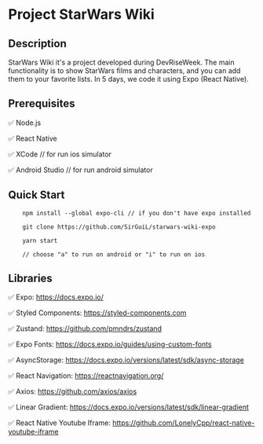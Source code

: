 # Project StarWars Wiki

## Description
StarWars Wiki it's a project developed during DevRiseWeek.
The main functionality is to show StarWars films and characters, and you can add them to your favorite lists.
In 5 days, we code it using Expo (React Native).

## Prerequisites

:white_check_mark: Node.js

:white_check_mark: React Native

:white_check_mark: XCode // for run ios simulator

:white_check_mark: Android Studio // for run android simulator

## Quick Start
``` 
    npm install --global expo-cli // if you don't have expo installed
    
    git clone https://github.com/SirGuiL/starwars-wiki-expo
    
    yarn start
    
    // choose "a" to run on android or "i" to run on ios
```

## Libraries

:white_check_mark: Expo: https://docs.expo.io/

:white_check_mark: Styled Components: https://styled-components.com

:white_check_mark: Zustand: https://github.com/pmndrs/zustand

:white_check_mark: Expo Fonts: https://docs.expo.io/guides/using-custom-fonts

:white_check_mark: AsyncStorage: https://docs.expo.io/versions/latest/sdk/async-storage

:white_check_mark: React Navigation: https://reactnavigation.org/

:white_check_mark: Axios: https://github.com/axios/axios

:white_check_mark: Linear Gradient: https://docs.expo.io/versions/latest/sdk/linear-gradient

:white_check_mark: React Native Youtube Iframe: https://github.com/LonelyCpp/react-native-youtube-iframe
